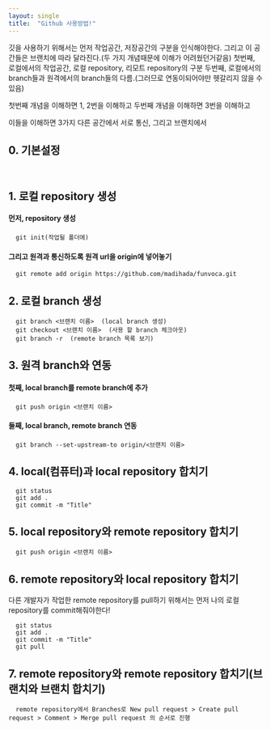 ```yaml
---
layout: single
title:  "Github 사용방법!"
---
```


깃을 사용하기 위해서는 먼저 작업공간, 저장공간의 구분을 인식해야한다. 그리고 이 공간들은 브랜치에 따라 달라진다.(두 가지 개념때문에 이해가 어려웠던거같음)
첫번째, 로컬에서의 작업공간, 로컬 repository, 리모트 repository의 구분
두번째, 로컬에서의 branch들과 원격에서의 branch들의 다름.(그러므로 연동이되어야만 헷갈리지 않을 수 있음)

첫번째 개념을 이해하면 1, 2번을 이해하고
두번째 개념을 이해하면 3번을 이해하고

이들을 이해하면 3가지 다른 공간에서 서로 통신, 그리고 브랜치에서 

## 0. 기본설정
```
  
```



## 1. 로컬 repository 생성
  #### 먼저, repository 생성
```
  git init(작업될 폴더에)
```
  #### 그리고 원격과 통신하도록 원격 url을 origin에 넣어놓기
```
  git remote add origin https://github.com/madihada/funvoca.git
```



## 2. 로컬 branch 생성
```
  git branch <브랜치 이름>  (local branch 생성)
  git checkout <브랜치 이름>  (사용 할 branch 체크아웃)
  git branch -r  (remote branch 목록 보기)
```



## 3. 원격 branch와 연동

  #### 첫째, local branch를 remote branch에 추가
```
  git push origin <브랜치 이름> 
```
  #### 둘째, local branch, remote branch 연동
```
  git branch --set-upstream-to origin/<브랜치 이름> 
```  



## 4. local(컴퓨터)과 local repository 합치기
```
  git status
  git add .
  git commit -m "Title"
```  



## 5. local repository와 remote repository 합치기
```
  git push origin <브랜치 이름> 
```  



## 6. remote repository와 local repository 합치기
다른 개발자가 작업한 remote repository를 pull하기 위해서는 먼저 나의 로컬 repository를 commit해줘야한다!
```
  git status
  git add .
  git commit -m "Title"
  git pull
```  



## 7. remote repository와 remote repository 합치기(브랜치와 브랜치 합치기)
```
  remote repository에서 Branches로 New pull request > Create pull request > Comment > Merge pull request 의 순서로 진행
```  


